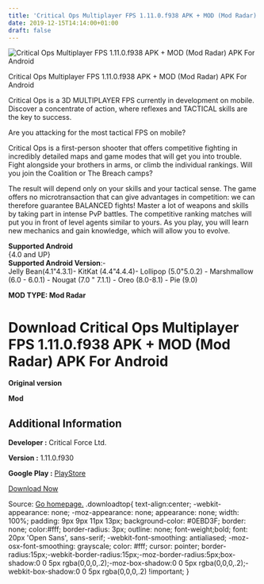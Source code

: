 ```yaml
---
title: 'Critical Ops Multiplayer FPS 1.11.0.f938 APK + MOD (Mod Radar) APK For Android'
date: 2019-12-15T14:14:00+01:00
draft: false
---
```


![Critical Ops Multiplayer FPS 1.11.0.f938 APK + MOD (Mod Radar) APK For Android](https://i0.wp.com/apkhome.net/wp-content/uploads/2019/11/Critical-Ops-Multiplayer-FPS-3.png "Critical Ops Multiplayer FPS 1.11.0.f938 APK + MOD (Mod Radar) APK For Android")

  

Critical Ops Multiplayer FPS 1.11.0.f938 APK + MOD (Mod Radar) APK For Android

Critical Ops is a 3D MULTIPLAYER FPS currently in development on mobile. Discover a concentrate of action, where reflexes and TACTICAL skills are the key to success.

Are you attacking for the most tactical FPS on mobile?

Critical Ops is a first-person shooter that offers competitive fighting in incredibly detailed maps and game modes that will get you into trouble. Fight alongside your brothers in arms, or climb the individual rankings. Will you join the Coalition or The Breach camps?

The result will depend only on your skills and your tactical sense. The game offers no microtransaction that can give advantages in competition: we can therefore guarantee BALANCED fights! Master a lot of weapons and skills by taking part in intense PvP battles. The competitive ranking matches will put you in front of level agents similar to yours. As you play, you will learn new mechanics and gain knowledge, which will allow you to evolve.

**Supported Android**  
{4.0 and UP}  
**Supported Android Version**:-  
Jelly Bean(4.1"4.3.1)- KitKat (4.4"4.4.4)- Lollipop (5.0"5.0.2) - Marshmallow (6.0 - 6.0.1) - Nougat (7.0 " 7.1.1) - Oreo (8.0-8.1) - Pie (9.0)

**MOD TYPE: Mod Radar**

Download Critical Ops Multiplayer FPS 1.11.0.f938 APK + MOD (Mod Radar) APK For Android
=======================================================================================

**Original version**

**Mod**

Additional Information
----------------------

**Developer :** Critical Force Ltd.

**Version :** 1.11.0.f930

**Google Play :** [PlayStore](https://play.google.com/store/apps/details?id=com.criticalforceentertainment.criticalops)

  

[Download Now](https://store4app.co/post/critical-ops-multiplayer-fps-1-11-0-f938-apk-mod-mod-radar-apk-for-android_1574700487)

  
Source: [Go homepage.](https://store4app.co/post/critical-ops-multiplayer-fps-1-11-0-f938-apk-mod-mod-radar-apk-for-android_1574700487) .downloadtop{ text-align:center; -webkit-appearance: none; -moz-appearance: none; appearance: none; width: 100%; padding: 9px 9px 11px 13px; background-color: #0EBD3F; border: none; color:#fff; border-radius: 3px; outline: none; font-weight;bold; font: 20px 'Open Sans', sans-serif; -webkit-font-smoothing: antialiased; -moz-osx-font-smoothing: grayscale; color: #fff; cursor: pointer; border-radius:15px;-webkit-border-radius:15px;-moz-border-radius:5px;box-shadow:0 0 5px rgba(0,0,0,.2);-moz-box-shadow:0 0 5px rgba(0,0,0,.2);-webkit-box-shadow:0 0 5px rgba(0,0,0,.2) !important; }